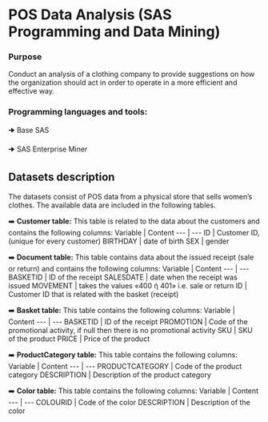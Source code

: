 # POS Data Analysis (SAS Programming and Data Mining)

### Purpose
Conduct an analysis of a clothing company to provide suggestions on how the organization should act in order to operate in a more efficient and effective way.

### Programming languages and tools:
🠊 Base SAS

🠊 SAS Enterprise Miner

## Datasets description
The datasets consist of POS data from a physical store that sells women’s clothes. The available data are included in the following tables.

:arrow_right: **Customer table:**
This table is related to the data about the customers and contains the following columns:
Variable | Content
--- | ---
ID | Customer ID, (unique for every customer)
BIRTHDAY | date of birth
SEX | gender

:arrow_right: **Document table:**
This table contains data about the issued receipt (sale or return) and contains the following columns:
Variable | Content
--- | ---
BASKETID | ID of the receipt
SALESDATE | date when the receipt was issued
MOVEMENT | takes the values «400 ή 401» i.e. sale or return
ID | Customer ID that is related with the basket (receipt)

:arrow_right: **Basket table:**
This table contains the following columns:
Variable | Content
--- | ---
BASKETID | ID of the receipt
PROMOTION | Code of the promotional activity, if null then there is no promotional activity
SKU | SKU of the product
PRICE | Price of the product

:arrow_right: **ProductCategory table:**
This table contains the following columns:
Variable | Content
--- | ---
PRODUCTCATEGORY | Code of the product category
DESCRIPTION | Description of the product category

:arrow_right: **Color table:**
This table contains the following columns:
Variable | Content
--- | ---
COLOURID | Code of the color
DESCRIPTION | Description of the color
